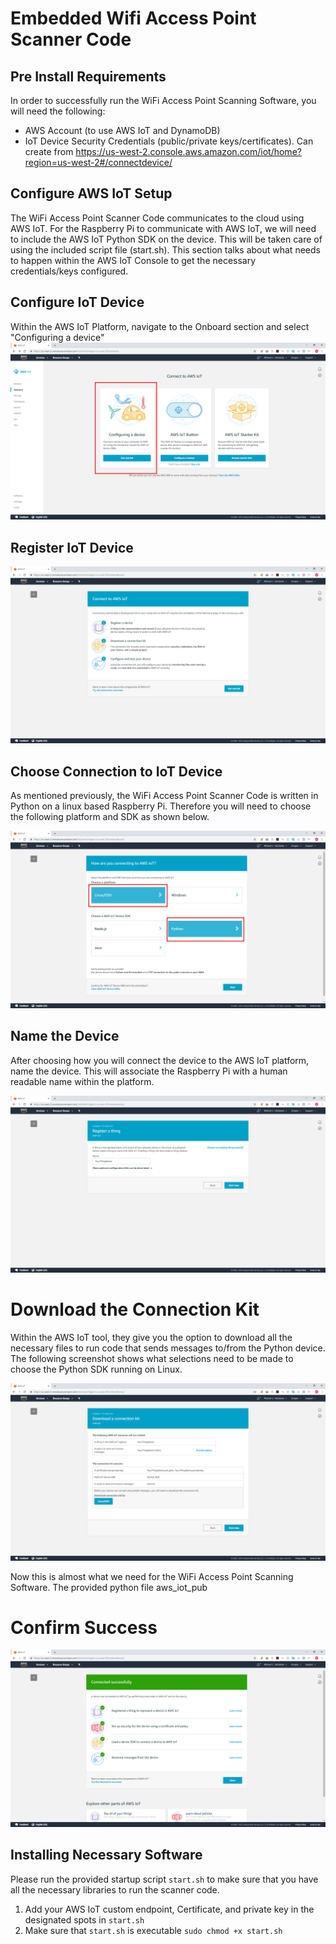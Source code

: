 # Embedded Wifi Access Point Scanner Code
## Pre Install Requirements
In order to successfully run the WiFi Access Point Scanning Software, you will need the following:
- AWS Account (to use AWS IoT and DynamoDB)
- IoT Device Security Credentials (public/private keys/certificates). Can create from https://us-west-2.console.aws.amazon.com/iot/home?region=us-west-2#/connectdevice/ 

## Configure AWS IoT Setup
The WiFi Access Point Scanner Code communicates to the cloud using AWS IoT. For the Raspberry Pi to communicate with AWS IoT, we will need to include the AWS IoT Python SDK on the device. This will be taken care of using the included script file (start.sh). This section talks about what needs to happen within the AWS IoT Console to get the necessary credentials/keys configured.

## Configure IoT Device

Within the AWS IoT Platform, navigate to the Onboard section and select "Configuring a device"
![Register Device](../Documentation/Images/dgmd-599-aws-iot-config-device-dec2018.png)

## Register IoT Device

![Register Device](../Documentation/Images/dgmd-599-aws-iot-register-device-dec2018.png)


## Choose Connection to IoT Device

As mentioned previously, the WiFi Access Point Scanner Code is written in Python on a linux based Raspberry Pi. Therefore you will need to choose the following platform and SDK as shown below.

![Choose Device Connection](../Documentation/Images/dgmd-599-aws-iot-chooseconnect-device-dec2018.png)

## Name the Device
After choosing how you will connect the device to the AWS IoT platform, name the device. This will associate the Raspberry Pi with a human readable name within the platform.

![Choose Device Connection](../Documentation/Images/dgmd-599-aws-iot-name-device-dec2018.png)

# Download the Connection Kit
Within the AWS IoT tool, they give you the option to download all the necessary files to run code that sends messages to/from the Python device. The following screenshot shows what selections need to be made to choose the Python SDK running on Linux.

![Choose Device Connection](../Documentation/Images/dgmd-599-aws-iot-download-device-dec2018.png)

Now this is almost what we need for the WiFi Access Point Scanning Software. The provided python file aws_iot_pub

# Confirm Success
![Choose Device Connection](../Documentation/Images/dgmd-599-aws-iot-connected-successfully.png)

## Installing Necessary Software
Please run the provided startup script `start.sh` to make sure that you have all the necessary libraries to run the scanner code.
1. Add your AWS IoT custom endpoint, Certificate, and private key in the designated spots in `start.sh`
2. Make sure that `start.sh` is executable
```sudo chmod +x start.sh```

